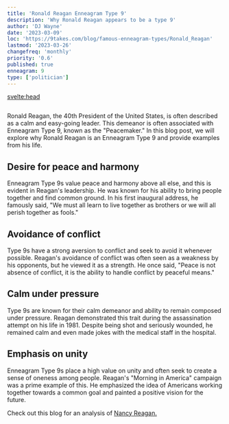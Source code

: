 ```yaml
---
title: 'Ronald Reagan Enneagram Type 9'
description: 'Why Ronald Reagan appears to be a type 9'
author: 'DJ Wayne'
date: '2023-03-09'
loc: 'https://9takes.com/blog/famous-enneagram-types/Ronald_Reagan'
lastmod: '2023-03-26'
changefreq: 'monthly'
priority: '0.6'
published: true
enneagram: 9
type: ['politician']
---
```


<svelte:head>

  <meta property="og:image" content="https://9takes.com/types/9s/Ronald_Reagan.webp" />
  <link rel="canonical" href="https://9takes.com/blog/famous-enneagram-types/Ronald_Reagan">
</svelte:head>
<script>
	import  PopCard  from "../../lib/components/atoms/PopCard.svelte";
</script>
<div
	style="display: flex;
    justify-content: center;
	"
>
	<PopCard
		image={`/types/9s/${'Ronald_Reagan'}.webp`}
		showIcon={false}
		text="Ronald Reagan"
		subtext=""
	/>
</div>

Ronald Reagan, the 40th President of the United States, is often described as a calm and easy-going leader. This demeanor is often associated with Enneagram Type 9, known as the "Peacemaker." In this blog post, we will explore why Ronald Reagan is an Enneagram Type 9 and provide examples from his life.

## Desire for peace and harmony

Enneagram Type 9s value peace and harmony above all else, and this is evident in Reagan's leadership. He was known for his ability to bring people together and find common ground. In his first inaugural address, he famously said, "We must all learn to live together as brothers or we will all perish together as fools."

## Avoidance of conflict

Type 9s have a strong aversion to conflict and seek to avoid it whenever possible. Reagan's avoidance of conflict was often seen as a weakness by his opponents, but he viewed it as a strength. He once said, "Peace is not absence of conflict, it is the ability to handle conflict by peaceful means."

## Calm under pressure

Type 9s are known for their calm demeanor and ability to remain composed under pressure. Reagan demonstrated this trait during the assassination attempt on his life in 1981. Despite being shot and seriously wounded, he remained calm and even made jokes with the medical staff in the hospital.

## Emphasis on unity

Enneagram Type 9s place a high value on unity and often seek to create a sense of oneness among people. Reagan's "Morning in America" campaign was a prime example of this. He emphasized the idea of Americans working together towards a common goal and painted a positive vision for the future.

Check out this blog for an analysis of <a href="/blog/famous-enneagram-types/Nancy_Reagan">Nancy Reagan.</a>
